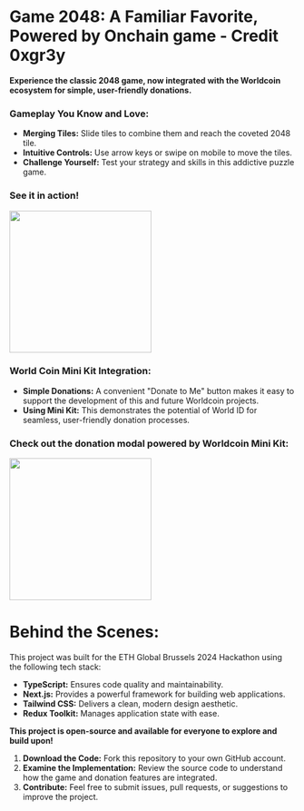 # Game 2048: A Familiar Favorite, Powered by Onchain game - Credit 0xgr3y

**Experience the classic 2048 game, now integrated with the Worldcoin ecosystem for simple, user-friendly donations.**  

### Gameplay You Know and Love:

* **Merging Tiles:**  Slide tiles to combine them and reach the coveted 2048 tile. 
* **Intuitive Controls:**  Use arrow keys or swipe on mobile to move the tiles. 
* **Challenge Yourself:**  Test your strategy and skills in this addictive puzzle game.

### See it in action!

<img src="https://github.com/user-attachments/assets/b3b211ac-9ef6-4f33-81b3-ad8a5c1c9a57" width="250" height="auto"/>

### World Coin Mini Kit Integration:

* **Simple Donations:**  A convenient "Donate to Me" button makes it easy to support the development of this and future Worldcoin projects. 
* **Using Mini Kit:** This demonstrates the potential of World ID for seamless, user-friendly donation processes.

### Check out the donation modal powered by Worldcoin Mini Kit:

<img src="https://github.com/user-attachments/assets/fd00ee02-151e-4f40-9dbd-5d046445c8c6" width="250" height="auto"/>

# Behind the Scenes:

This project was built for the ETH Global Brussels 2024 Hackathon using the following tech stack:

* **TypeScript:**  Ensures code quality and maintainability.
* **Next.js:**  Provides a powerful framework for building web applications.
* **Tailwind CSS:**  Delivers a clean, modern design aesthetic.
* **Redux Toolkit:**  Manages application state with ease.

**This project is open-source and available for everyone to explore and build upon!**

1. **Download the Code:** Fork this repository to your own GitHub account.
2. **Examine the Implementation:**  Review the source code to understand how the game and donation features are integrated. 
3. **Contribute:**  Feel free to submit issues, pull requests, or suggestions to improve the project.
